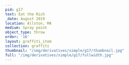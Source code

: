 ```yaml
---
pid: g17
text: Eat the Rich
_date: August 2019
location: Allston, MA
medium: Spray paint
object_type: throw
order: '16'
layout: graffiti_item
collection: graffiti
thumbnail: "/img/derivatives/simple/g17/thumbnail.jpg"
full: "/img/derivatives/simple/g17/fullwidth.jpg"
---
```

